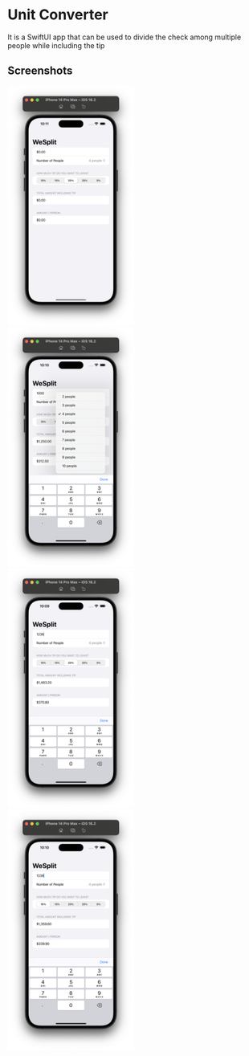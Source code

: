
# Unit Converter 

It is a SwiftUI app that can be used to divide the check among multiple people while including the tip


## Screenshots

<img src="Screenshots/ss1.png" width="50%" height="10%">
<img src="Screenshots/ss2.png" width="50%" height="10%">
<img src="Screenshots/ss3.png" width="50%" height="10%">
<img src="Screenshots/ss4.png" width="50%" height="10%">